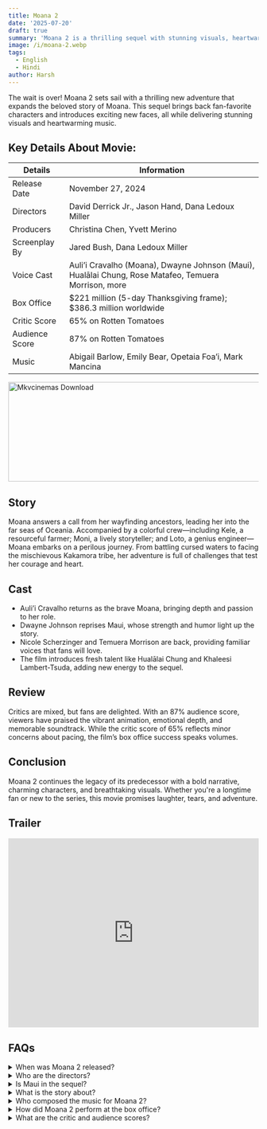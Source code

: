 ```yaml
---
title: Moana 2
date: '2025-07-20'
draft: true
summary: 'Moana 2 is a thrilling sequel with stunning visuals, heartwarming music, and a bold new adventure.'
image: /i/moana-2.webp
tags:
  - English
  - Hindi
author: Harsh
---
```


The wait is over! Moana 2 sets sail with a thrilling new adventure that expands the beloved story of Moana. This sequel brings back fan-favorite characters and introduces exciting new faces, all while delivering stunning visuals and heartwarming music.

## Key Details About Movie:

| **Details**    | **Information**                                                                                      |
| -------------- | ---------------------------------------------------------------------------------------------------- |
| Release Date   | November 27, 2024                                                                                    |
| Directors      | David Derrick Jr., Jason Hand, Dana Ledoux Miller                                                    |
| Producers      | Christina Chen, Yvett Merino                                                                         |
| Screenplay By  | Jared Bush, Dana Ledoux Miller                                                                       |
| Voice Cast     | Auli’i Cravalho (Moana), Dwayne Johnson (Maui), Hualālai Chung, Rose Matafeo, Temuera Morrison, more |
| Box Office     | $221 million (5-day Thanksgiving frame); $386.3 million worldwide                                    |
| Critic Score   | 65% on Rotten Tomatoes                                                                               |
| Audience Score | 87% on Rotten Tomatoes                                                                               |
| Music          | Abigail Barlow, Emily Bear, Opetaia Foa’i, Mark Mancina                                              |

<a href="https://www.profitableratecpm.com/vbvpd9w3h?key=32fa8307e0db421fc9459d903b211dae">
  <img src="/mkvcinemas-btn.webp" alt="Mkvcinemas Download" width="600" height="200" loading="lazy">
</a>

## Story

Moana answers a call from her wayfinding ancestors, leading her into the far seas of Oceania. Accompanied by a colorful crew—including Kele, a resourceful farmer; Moni, a lively storyteller; and Loto, a genius engineer—Moana embarks on a perilous journey. From battling cursed waters to facing the mischievous Kakamora tribe, her adventure is full of challenges that test her courage and heart.

## Cast

- Auli’i Cravalho returns as the brave Moana, bringing depth and passion to her role.
- Dwayne Johnson reprises Maui, whose strength and humor light up the story.
- Nicole Scherzinger and Temuera Morrison are back, providing familiar voices that fans will love.
- The film introduces fresh talent like Hualālai Chung and Khaleesi Lambert-Tsuda, adding new energy to the sequel.

## Review

Critics are mixed, but fans are delighted. With an 87% audience score, viewers have praised the vibrant animation, emotional depth, and memorable soundtrack. While the critic score of 65% reflects minor concerns about pacing, the film’s box office success speaks volumes.

## Conclusion

Moana 2 continues the legacy of its predecessor with a bold narrative, charming characters, and breathtaking visuals. Whether you're a longtime fan or new to the series, this movie promises laughter, tears, and adventure.

## Trailer

<iframe width="100%" height="380" src="https://www.youtube.com/embed/121nm4_JfvA" title={title} frameborder="0" allow="accelerometer; autoplay; clipboard-write; encrypted-media; gyroscope; picture-in-picture; web-share" referrerpolicy="strict-origin-when-cross-origin" allowfullscreen loading="lazy"></iframe>

## FAQs

<details>
  <summary>When was Moana 2 released?</summary>
  <p>November 27, 2024.</p>
</details>

<details>
  <summary>Who are the directors?</summary>
  <p>David Derrick Jr., Jason Hand, and Dana Ledoux Miller.</p>
</details>

<details>
  <summary>Is Maui in the sequel?</summary>
  <p>Yes, Dwayne Johnson reprises his role as Maui.</p>
</details>

<details>
  <summary>What is the story about?</summary>
  <p>Moana embarks on a dangerous voyage to fulfill a call from her ancestors.</p>
</details>

<details>
  <summary>Who composed the music for Moana 2?</summary>
  <p>Abigail Barlow, Emily Bear, Opetaia Foa’i, and Mark Mancina.</p>
</details>

<details>
  <summary>How did Moana 2 perform at the box office?</summary>
  <p>It grossed $221 million during its opening weekend and $386.3 million worldwide.</p>
</details>

<details>
  <summary>What are the critic and audience scores?</summary>
  <p>Critics: 65%, Audience: 87%.</p>
</details>
